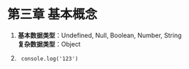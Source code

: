 # 第三章 基本概念
1. **基本数据类型**：Undefined, Null, Boolean, Number, String		
	**复杂数据类型**：Object
2. 		console.log('123')